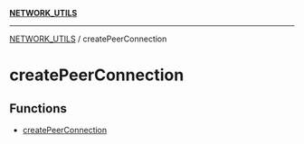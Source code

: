 [**NETWORK_UTILS**](../README.md)

***

[NETWORK_UTILS](../README.md) / createPeerConnection

# createPeerConnection

## Functions

- [createPeerConnection](functions/createPeerConnection.md)
